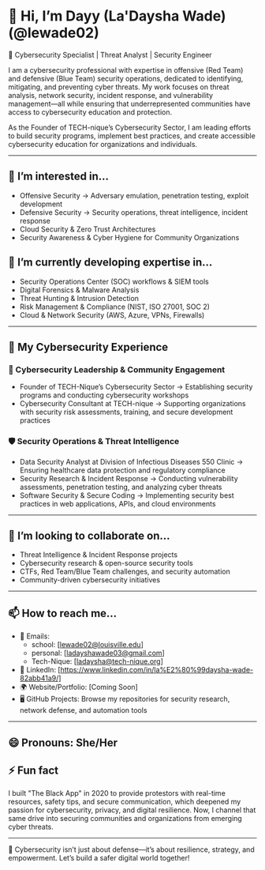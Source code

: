 # 👋 Hi, I’m Dayy (La'Daysha Wade) (@lewade02)  

🔐 Cybersecurity Specialist | Threat Analyst | Security Engineer  

I am a cybersecurity professional with expertise in offensive (Red Team) and defensive (Blue Team) security operations, dedicated to identifying, mitigating, and preventing cyber threats. My work focuses on threat analysis, network security, incident response, and vulnerability management—all while ensuring that underrepresented communities have access to cybersecurity education and protection.  

As the Founder of TECH-nique’s Cybersecurity Sector, I am leading efforts to build security programs, implement best practices, and create accessible cybersecurity education for organizations and individuals.  

---

## 👀 I’m interested in...
- Offensive Security → Adversary emulation, penetration testing, exploit development  
- Defensive Security → Security operations, threat intelligence, incident response  
- Cloud Security & Zero Trust Architectures  
- Security Awareness & Cyber Hygiene for Community Organizations  

## 🌱 I’m currently developing expertise in...
- Security Operations Center (SOC) workflows & SIEM tools  
- Digital Forensics & Malware Analysis  
- Threat Hunting & Intrusion Detection  
- Risk Management & Compliance (NIST, ISO 27001, SOC 2)  
- Cloud & Network Security (AWS, Azure, VPNs, Firewalls)  

---

## 💼 My Cybersecurity Experience

### 🔎 Cybersecurity Leadership & Community Engagement  
- Founder of TECH-Nique’s Cybersecurity Sector → Establishing security programs and conducting cybersecurity workshops  
- Cybersecurity Consultant at TECH-nique → Supporting organizations with security risk assessments, training, and secure development practices  

### 🛡️ Security Operations & Threat Intelligence  
- Data Security Analyst at Division of Infectious Diseases 550 Clinic → Ensuring healthcare data protection and regulatory compliance  
- Security Research & Incident Response → Conducting vulnerability assessments, penetration testing, and analyzing cyber threats  
- Software Security & Secure Coding → Implementing security best practices in web applications, APIs, and cloud environments  

---

## 💞️ I’m looking to collaborate on...
- Threat Intelligence & Incident Response projects  
- Cybersecurity research & open-source security tools  
- CTFs, Red Team/Blue Team challenges, and security automation  
- Community-driven cybersecurity initiatives  

---

## 📫 How to reach me...
- 📧 Emails:
    - school: [lewade02@louisville.edu]
    - personal: [ladayshawade03@gmail.com]
    - Tech-Nique: [ladaysha@tech-nique.org]
- 💼 LinkedIn: [https://www.linkedin.com/in/la%E2%80%99daysha-wade-82abb41a9/]  
- 🌍 Website/Portfolio: [Coming Soon]  
- 🖥️ GitHub Projects: Browse my repositories for security research, network defense, and automation tools  

---

## 😄 Pronouns: She/Her  

## ⚡ Fun fact  
I built "The Black App" in 2020 to provide protestors with real-time resources, safety tips, and secure communication, which deepened my passion for cybersecurity, privacy, and digital resilience. Now, I channel that same drive into securing communities and organizations from emerging cyber threats.  

---

🚀 Cybersecurity isn’t just about defense—it’s about resilience, strategy, and empowerment. Let’s build a safer digital world together!  
